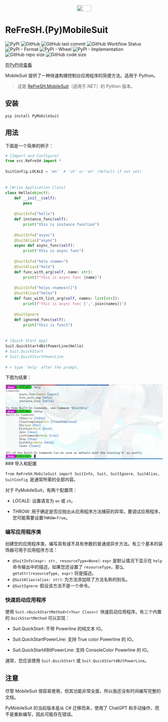 <div  align=center>
    <img src="https://raw.githubusercontent.com/HIT-ReFreSH/PyMobileSuit/main/images/logo.png" width = 30% height = 30%  />
</div>

# ReFreSH.(Py)MobileSuit

![PyPI](https://img.shields.io/pypi/v/PyMobileSuit?style=flat-square)
![GitHub](https://img.shields.io/github/license/HIT-ReFreSH/PyMobileSuit?style=flat-square)
![GitHub last commit](https://img.shields.io/github/last-commit/HIT-ReFreSH/PyMobileSuit?style=flat-square)
![GitHub Workflow Status](https://img.shields.io/github/workflow/status/HIT-ReFreSH/PyMobileSuit/deploy?style=flat-square)
![PyPI - Format](https://img.shields.io/pypi/format/PyMobileSuit?style=flat-square)
![PyPI - Wheel](https://img.shields.io/pypi/wheel/PyMobileSuit?style=flat-square)
![PyPI - Implementation](https://img.shields.io/pypi/implementation/PyMobileSuit?style=flat-square)
![GitHub repo size](https://img.shields.io/github/repo-size/HIT-ReFreSH/PyMobileSuit?style=flat-square)
![GitHub code size](https://img.shields.io/github/languages/code-size/HIT-ReFreSH/PyMobileSuit?style=flat-square)

[在PyPI中查看](https://pypi.org/project/PyMobileSuit/)

MobileSuit 提供了一种快速构建控制台应用程序的简便方法。适用于 Python。

> 这是 [ReFreSH.MobileSuit](https://github.com/HIT-ReFreSH/MobileSuit)（适用于.NET）的 Python 版本。

## 安装

```
pip install PyMobileSuit
```

## 用法

下面是一个简单的例子：

```python
# [Import and Configure]
from src.ReFreSH import *

SuitConfig.LOCALE = 'en'  # 'zh' or 'en' (default if not set)


# [Write Application Class]
class Hello(object):
    def __init__(self):
        pass

    @SuitInfo("hello")
    def instance_func(self):
        print("this is instance function")

    @SuitInfo("async")
    @SuitAlias("async")
    async def async_func(self):
        print("this is async func")

    @SuitInfo("helo <name>")
    @SuitAlias("helo")
    def func_with_arg(self, name: str):
        print(f"this is async func {name}")

    @SuitInfo("helos <names>[]")
    @SuitAlias("helos")
    def func_with_list_arg(self, names: list[str]):
        print(f"this is async func {','.join(names)}")

    @SuitIgnore
    def ignored_func(self):
        print("this is func1")


# [Quick Start App]
Suit.QuickStart4BitPowerLine(Hello)
# Suit.QuickStart
# Suit.QuickStartPowerLine

# > type `help` after the prompt.
```

下图为结果：

<div  align=center>
    <img src="../img/pyms-help.png"/>
</div>
### 导入和配置

`from ReFreSH.MobileSuit import SuitInfo, Suit, SuitIgnore, SuitAlias, SuitConfig `是通常所需的全部内容。

 对于 PyMobileSuit，有两个配置项：

- LOCALE: 设置语言为 `en` 或 `zh`。

- THROW: 用于确定是否应抛出从应用程序方法捕获的异常。要调试应用程序，您可能需要设置`THROW=True`。

### 编写应用程序类

创建您的应用程序类，编写具有或不具有参数的普通或异步方法。有三个基本的装饰器可用于应用程序方法：

- `@SuitInfo(expr: str, resourceType=None)`: `expr` 是默认情况下显示在 `help`命令输出中的描述。如果您还设置了 `resourceType`，那么 `getattr(resourceType, expr)` 将是描述。
- `@SuitAlias(alias: str)`: 为方法添加除了方法名称的别名。
- `@SuitIgnore`: 假设该方法不是一个命令。

### 快速启动应用程序

使用 `Suit.<QuickStartMethod>(<Your Class>) `快速启动应用程序。有三个内置的 `QuickStartMethod` 可以实现：

- Suit.QuickStart: 不带 Powerline 的纯文本 IO。

- Suit.QuickStartPowerLine: 支持 True color Powerline 的 IO。

- Suit.QuickStart4BitPowerLine: 支持 ConsoleColor Powerline 的 IO。

通常，您应该使用 `Suit.QuickStart` 或 `Suit.QuickStart4BitPowerLine`。 

## 注意

尽管 MobileSuit 很容易使用，但其功能非常全面，所以我还没有时间编写完整的文档。

PyMobileSuit 的当前版本是从 C# 迁移而来，使用了 ChatGPT 和手动操作，而不是重新编写，因此可能存在错误。
 